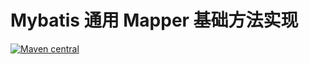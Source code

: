 # Mybatis 通用 Mapper 基础方法实现

[![Maven central](https://maven-badges.herokuapp.com/maven-central/cn.lm.mybatis/mapper-base/badge.svg)](https://maven-badges.herokuapp.com/maven-central/cn.lm.mybatis/mapper-base)

